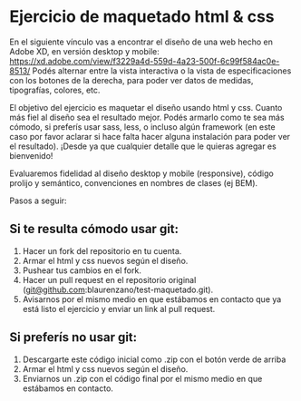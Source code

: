 # Ejercicio de maquetado html & css
En el siguiente vínculo vas a encontrar el diseño de una web hecho en Adobe XD, en versión desktop y mobile:
https://xd.adobe.com/view/f3229a4d-559d-4a23-500f-6c99f584ac0e-8513/
Podés alternar entre la vista interactiva o la vista de especificaciones con los botones de la derecha, para poder ver datos de medidas, tipografías, colores, etc.

El objetivo del ejercicio es maquetar el diseño usando html y css. Cuanto más fiel al diseño sea el resultado mejor.
Podés armarlo como te sea más cómodo, si preferís usar sass, less, o incluso algún framework (en este caso por favor aclarar si hace falta hacer alguna instalación para poder ver el resultado).
¡Desde ya que cualquier detalle que le quieras agregar es bienvenido!

Evaluaremos fidelidad al diseño desktop y mobile (responsive), código prolijo y semántico, convenciones en nombres de clases (ej BEM).

Pasos a seguir:

## Si te resulta cómodo usar git:
1. Hacer un fork del repositorio en tu cuenta.
2. Armar el html y css nuevos según el diseño.
3. Pushear tus cambios en el fork.
4. Hacer un pull request en el repositorio original (git@github.com:blaurenzano/test-maquetado.git).
5. Avisarnos por el mismo medio en que estábamos en contacto que ya está listo el ejercicio y enviar un link al pull request.

## Si preferís no usar git:
1. Descargarte este código inicial como .zip con el botón verde de arriba
2. Armar el html y css nuevos según el diseño.
3. Enviarnos un .zip con el código final por el mismo medio en que estábamos en contacto.
